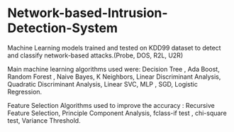 # Network-based-Intrusion-Detection-System
Machine Learning models trained and tested on KDD99 dataset to detect and classify network-based attacks.(Probe, DOS, R2L, U2R)

Main machine learning algorithms used were: 
Decision Tree , Ada Boost, Random Forest , Naive Bayes, K Neighbors, Linear Discriminant Analysis, Quadratic Discriminant Analysis, Linear SVC, MLP , SGD, Logistic Regression.

Feature Selection Algorithms used to improve the accuracy :
Recursive Feature Selection, Principle Component Analysis, fclass-if test , chi-square test, Variance Threshold.
